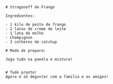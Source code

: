 
     # Strogonoff de Frango
      
     Ingredientes:
     
     - 1 kilo de peito de frango 
     - 2 latas de creme de leite
     - 1 lata de molho
     - Champignon
     - 3 colheres de catchup
     
     # Modo de preparo:
     
     Joga tudo na panela e mistura!
     
      
     # Tudo pronto!	
     Agora é só degustar com a familia e os amigos!
     
     
     
     
      
